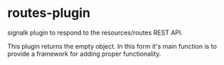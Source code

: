 # routes-plugin
signalk plugin to respond to the resources/routes REST API.

This plugin returns the empty object. In this form it's main function is
to provide a framework for adding proper functionality.
